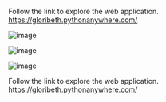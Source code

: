 
Follow the link to explore the web application. 
https://gloribeth.pythonanywhere.com/


![image](https://github.com/Glori-NS/JustScreen_project/assets/83481425/62868ef4-6234-4a48-bde8-d2ec0b35de8e)

![image](https://github.com/Glori-NS/JustScreen_project/assets/83481425/ed7c8fbc-075b-4417-8d91-17452ab3b231)

![image](https://github.com/Glori-NS/JustScreen_project/assets/83481425/0cbd9a97-359b-4e8b-ab1e-8cb386269e4f)

Follow the link to explore the web application. 
https://gloribeth.pythonanywhere.com/
